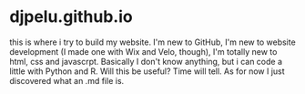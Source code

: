 # djpelu.github.io
this is where i try to build my website.  I'm new to GitHub, I'm new to website development (I made one with Wix and Velo, though), I'm totally new to html, css and javascrpt. Basically I don't know anything, but i can code a little with Python and R. Will this be useful? Time will tell. As for now I just discovered what an .md file is.
